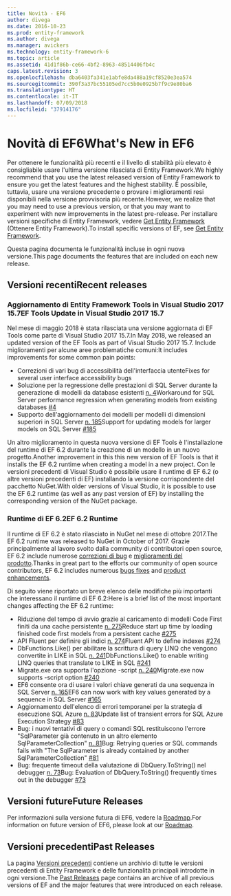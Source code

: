 ```yaml
---
title: Novità - EF6
author: divega
ms.date: 2016-10-23
ms.prod: entity-framework
ms.author: divega
ms.manager: avickers
ms.technology: entity-framework-6
ms.topic: article
ms.assetid: 41d1f86b-ce66-4bf2-8963-48514406fb4c
caps.latest.revision: 3
ms.openlocfilehash: dba6403fa341e1abfe8da488a19cf8520e3ea574
ms.sourcegitcommit: 390f3a37bc55105ed7cc5b0e0925b7f9c9e80ba6
ms.translationtype: HT
ms.contentlocale: it-IT
ms.lasthandoff: 07/09/2018
ms.locfileid: "37914176"
---
```

# <a name="whats-new-in-ef6"></a><span data-ttu-id="337f1-102">Novità di EF6</span><span class="sxs-lookup"><span data-stu-id="337f1-102">What's New in EF6</span></span>

<span data-ttu-id="337f1-103">Per ottenere le funzionalità più recenti e il livello di stabilità più elevato è consigliabile usare l'ultima versione rilasciata di Entity Framework.</span><span class="sxs-lookup"><span data-stu-id="337f1-103">We highly recommend that you use the latest released version of Entity Framework to ensure you get the latest features and the highest stability.</span></span>
<span data-ttu-id="337f1-104">È possibile, tuttavia, usare una versione precedente o provare i miglioramenti resi disponibili nella versione provvisoria più recente.</span><span class="sxs-lookup"><span data-stu-id="337f1-104">However, we realize that you may need to use a previous version, or that you may want to experiment with new improvements in the latest pre-release.</span></span>
<span data-ttu-id="337f1-105">Per installare versioni specifiche di Entity Framework, vedere [Get Entity Framework](~/ef6/fundamentals/install.md) (Ottenere Entity Framework).</span><span class="sxs-lookup"><span data-stu-id="337f1-105">To install specific versions of EF, see [Get Entity Framework](~/ef6/fundamentals/install.md).</span></span>

<span data-ttu-id="337f1-106">Questa pagina documenta le funzionalità incluse in ogni nuova versione.</span><span class="sxs-lookup"><span data-stu-id="337f1-106">This page documents the features that are included on each new release.</span></span>

## <a name="recent-releases"></a><span data-ttu-id="337f1-107">Versioni recenti</span><span class="sxs-lookup"><span data-stu-id="337f1-107">Recent releases</span></span>

### <a name="ef-tools-update-in-visual-studio-2017-157"></a><span data-ttu-id="337f1-108">Aggiornamento di Entity Framework Tools in Visual Studio 2017 15.7</span><span class="sxs-lookup"><span data-stu-id="337f1-108">EF Tools Update in Visual Studio 2017 15.7</span></span>

<span data-ttu-id="337f1-109">Nel mese di maggio 2018 è stata rilasciata una versione aggiornata di EF Tools come parte di Visual Studio 2017 15.7.</span><span class="sxs-lookup"><span data-stu-id="337f1-109">In May 2018, we released an updated version of the EF Tools as part of Visual Studio 2017 15.7.</span></span>
<span data-ttu-id="337f1-110">Include miglioramenti per alcune aree problematiche comuni:</span><span class="sxs-lookup"><span data-stu-id="337f1-110">It includes improvements for some common pain points:</span></span>

- <span data-ttu-id="337f1-111">Correzioni di vari bug di accessibilità dell'interfaccia utente</span><span class="sxs-lookup"><span data-stu-id="337f1-111">Fixes for several user interface accessibility bugs</span></span>
- <span data-ttu-id="337f1-112">Soluzione per la regressione delle prestazioni di SQL Server durante la generazione di modelli da database esistenti [n. 4](https://github.com/aspnet/entityframework6/issues/4)</span><span class="sxs-lookup"><span data-stu-id="337f1-112">Workaround for SQL Server performance regression when generating models from existing databases [#4](https://github.com/aspnet/entityframework6/issues/4)</span></span>
- <span data-ttu-id="337f1-113">Supporto dell'aggiornamento dei modelli per modelli di dimensioni superiori in SQL Server [n. 185](https://github.com/aspnet/EntityFramework6/issues/185)</span><span class="sxs-lookup"><span data-stu-id="337f1-113">Support for updating models for larger models on SQL Server [#185](https://github.com/aspnet/EntityFramework6/issues/185)</span></span>

<span data-ttu-id="337f1-114">Un altro miglioramento in questa nuova versione di EF Tools è l'installazione del runtime di EF 6.2 durante la creazione di un modello in un nuovo progetto.</span><span class="sxs-lookup"><span data-stu-id="337f1-114">Another improvement in this this new version of EF Tools is that it installs the EF 6.2 runtime when creating a model in a new project.</span></span> <span data-ttu-id="337f1-115">Con le versioni precedenti di Visual Studio è possibile usare il runtime di EF 6.2 (o altre versioni precedenti di EF) installando la versione corrispondente del pacchetto NuGet.</span><span class="sxs-lookup"><span data-stu-id="337f1-115">With older versions of Visual Studio, it is possible to use the EF 6.2 runtime (as well as any past version of EF) by installing the corresponding version of the NuGet package.</span></span>

### <a name="ef-62-runtime"></a><span data-ttu-id="337f1-116">Runtime di EF 6.2</span><span class="sxs-lookup"><span data-stu-id="337f1-116">EF 6.2 Runtime</span></span>

<span data-ttu-id="337f1-117">Il runtime di EF 6.2 è stato rilasciato in NuGet nel mese di ottobre 2017.</span><span class="sxs-lookup"><span data-stu-id="337f1-117">The EF 6.2 runtime was released to NuGet in October of 2017.</span></span>
<span data-ttu-id="337f1-118">Grazie principalmente al lavoro svolto dalla community di contributori open source, EF 6.2 include numerose [correzioni di bug](https://github.com/aspnet/entityframework6/issues?utf8=%E2%9C%93&q=is%3Aissue%20milestone%3A6.2.0%20is%3Aclosed%20label%3Aclosed-fixed%20-label%3Aarea-tools%20label%3Atype-bug) e [miglioramenti del prodotto](https://github.com/aspnet/entityframework6/issues?utf8=%E2%9C%93&q=is%3Aissue%20milestone%3A6.2.0%20is%3Aclosed%20label%3Aclosed-fixed%20-label%3Aarea-tools%20label%3Atype-enhancement%20).</span><span class="sxs-lookup"><span data-stu-id="337f1-118">Thanks in great part to the efforts our community of open source contributors, EF 6.2 includes numerous [bugs fixes](https://github.com/aspnet/entityframework6/issues?utf8=%E2%9C%93&q=is%3Aissue%20milestone%3A6.2.0%20is%3Aclosed%20label%3Aclosed-fixed%20-label%3Aarea-tools%20label%3Atype-bug) and [product enhancements](https://github.com/aspnet/entityframework6/issues?utf8=%E2%9C%93&q=is%3Aissue%20milestone%3A6.2.0%20is%3Aclosed%20label%3Aclosed-fixed%20-label%3Aarea-tools%20label%3Atype-enhancement%20).</span></span>

<span data-ttu-id="337f1-119">Di seguito viene riportato un breve elenco delle modifiche più importanti che interessano il runtime di EF 6.2:</span><span class="sxs-lookup"><span data-stu-id="337f1-119">Here is a brief list of the most important changes affecting the EF 6.2 runtime:</span></span>

- <span data-ttu-id="337f1-120">Riduzione del tempo di avvio grazie al caricamento di modelli Code First finiti da una cache persistente [n. 275](https://github.com/aspnet/EntityFramework6/issues/275)</span><span class="sxs-lookup"><span data-stu-id="337f1-120">Reduce start up time by loading finished code first models from a persistent cache [#275](https://github.com/aspnet/EntityFramework6/issues/275)</span></span>
- <span data-ttu-id="337f1-121">API Fluent per definire gli indici [n. 274](https://github.com/aspnet/EntityFramework6/issues/274)</span><span class="sxs-lookup"><span data-stu-id="337f1-121">Fluent API to define indexes [#274](https://github.com/aspnet/EntityFramework6/issues/274)</span></span>
- <span data-ttu-id="337f1-122">DbFunctions.Like() per abilitare la scrittura di query LINQ che vengono convertite in LIKE in SQL [n. 241](https://github.com/aspnet/EntityFramework6/issues/241)</span><span class="sxs-lookup"><span data-stu-id="337f1-122">DbFunctions.Like() to enable writing LINQ queries that translate to LIKE in SQL [#241](https://github.com/aspnet/EntityFramework6/issues/241)</span></span>
- <span data-ttu-id="337f1-123">Migrate.exe ora supporta l'opzione -script [n. 240](https://github.com/aspnet/EntityFramework6/issues/240)</span><span class="sxs-lookup"><span data-stu-id="337f1-123">Migrate.exe now supports -script option [#240](https://github.com/aspnet/EntityFramework6/issues/240)</span></span>
- <span data-ttu-id="337f1-124">EF6 consente ora di usare i valori chiave generati da una sequenza in SQL Server [n. 165](https://github.com/aspnet/EntityFramework6/issues/165)</span><span class="sxs-lookup"><span data-stu-id="337f1-124">EF6 can now work with key values generated by a sequence in SQL Server [#165](https://github.com/aspnet/EntityFramework6/issues/165)</span></span>
- <span data-ttu-id="337f1-125">Aggiornamento dell'elenco di errori temporanei per la strategia di esecuzione SQL Azure [n. 83](https://github.com/aspnet/EntityFramework6/issues/83)</span><span class="sxs-lookup"><span data-stu-id="337f1-125">Update list of transient errors for SQL Azure Execution Strategy [#83](https://github.com/aspnet/EntityFramework6/issues/83)</span></span>
- <span data-ttu-id="337f1-126">Bug: i nuovi tentativi di query o comandi SQL restituiscono l'errore "SqlParameter già contenuto in un altro elemento SqlParameterCollection" [n. 81](https://github.com/aspnet/EntityFramework6/issues/81)</span><span class="sxs-lookup"><span data-stu-id="337f1-126">Bug: Retrying queries or SQL commands fails with "The SqlParameter is already contained by another SqlParameterCollection" [#81](https://github.com/aspnet/EntityFramework6/issues/81)</span></span>
- <span data-ttu-id="337f1-127">Bug: frequente timeout della valutazione di DbQuery.ToString() nel debugger [n. 73](https://github.com/aspnet/EntityFramework6/issues/73)</span><span class="sxs-lookup"><span data-stu-id="337f1-127">Bug: Evaluation of DbQuery.ToString() frequently times out in the debugger [#73](https://github.com/aspnet/EntityFramework6/issues/73)</span></span>

## <a name="future-releases"></a><span data-ttu-id="337f1-128">Versioni future</span><span class="sxs-lookup"><span data-stu-id="337f1-128">Future Releases</span></span>

<span data-ttu-id="337f1-129">Per informazioni sulla versione futura di EF6, vedere la [Roadmap](roadmap.md).</span><span class="sxs-lookup"><span data-stu-id="337f1-129">For information on future version of EF6, please look at our [Roadmap](roadmap.md).</span></span>

## <a name="past-releases"></a><span data-ttu-id="337f1-130">Versioni precedenti</span><span class="sxs-lookup"><span data-stu-id="337f1-130">Past Releases</span></span>

<span data-ttu-id="337f1-131">La pagina [Versioni precedenti](past-releases.md) contiene un archivio di tutte le versioni precedenti di Entity Framework e delle funzionalità principali introdotte in ogni versione.</span><span class="sxs-lookup"><span data-stu-id="337f1-131">The [Past Releases](past-releases.md) page contains an archive of all previous versions of EF and the major features that were introduced on each release.</span></span>
